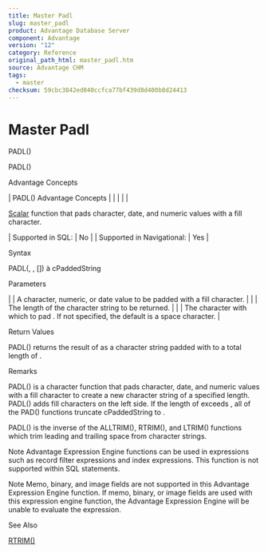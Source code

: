 ```yaml
---
title: Master Padl
slug: master_padl
product: Advantage Database Server
component: Advantage
version: "12"
category: Reference
original_path_html: master_padl.htm
source: Advantage CHM
tags:
  - master
checksum: 59cbc3842ed040ccfca77bf439d8d400b8d24413
---
```


# Master Padl

PADL()

PADL()

Advantage Concepts

| PADL()  Advantage Concepts |  |  |  |  |

[Scalar](master_supported_scalar_functions.md) function that pads character, date, and numeric values with a fill character.

| Supported in SQL: | No |
| Supported in Navigational: | Yes |

Syntax

PADL(<exp>, <nLength>, [<cFillChar>]) à cPaddedString

Parameters

| <exp> | A character, numeric, or date value to be padded with a fill character. |
| <nLength> | The length of the character string to be returned. |
| <cFillChar> | The character with which to pad <exp>. If not specified, the default is a space character. |

Return Values

PADL() returns the result of <exp> as a character string padded with <cFillChar> to a total length of <nLength>.

Remarks

PADL() is a character function that pads character, date, and numeric values with a fill character to create a new character string of a specified length. PADL() adds fill characters on the left side. If the length of <exp> exceeds <nLength>, all of the PAD() functions truncate cPaddedString to <nLength>.

PADL() is the inverse of the ALLTRIM(), RTRIM(), and LTRIM() functions which trim leading and trailing space from character strings.

Note Advantage Expression Engine functions can be used in expressions such as record filter expressions and index expressions. This function is not supported within SQL statements.

Note Memo, binary, and image fields are not supported in this Advantage Expression Engine function. If memo, binary, or image fields are used with this expression engine function, the Advantage Expression Engine will be unable to evaluate the expression.

See Also

[RTRIM()](master_rtrim.md)
